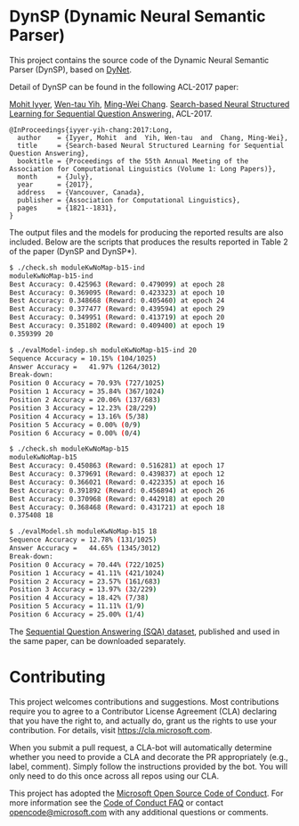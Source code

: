 
# DynSP (Dynamic Neural Semantic Parser)

This project contains the source code of the Dynamic Neural Semantic Parser (DynSP), 
based on [DyNet](https://github.com/clab/dynet). 

Detail of DynSP can be found in the following ACL-2017 paper:

[Mohit Iyyer](https://people.cs.umass.edu/~miyyer/), [Wen-tau Yih](http://scottyih.org), [Ming-Wei Chang](https://ming-wei-chang.github.io/).
[Search-based Neural Structured Learning for Sequential Question Answering.](http://aclweb.org/anthology/P17-1167) ACL-2017.

    @InProceedings{iyyer-yih-chang:2017:Long,
      author    = {Iyyer, Mohit  and  Yih, Wen-tau  and  Chang, Ming-Wei},
      title     = {Search-based Neural Structured Learning for Sequential Question Answering},
      booktitle = {Proceedings of the 55th Annual Meeting of the Association for Computational Linguistics (Volume 1: Long Papers)},
      month     = {July},
      year      = {2017},
      address   = {Vancouver, Canada},
      publisher = {Association for Computational Linguistics},
      pages     = {1821--1831},
    }

The output files and the models for producing the reported results are also included.  Below are the scripts that
produces the results reported in Table 2 of the paper (DynSP and DynSP*).

```bash
$ ./check.sh moduleKwNoMap-b15-ind
moduleKwNoMap-b15-ind
Best Accuracy: 0.425963 (Reward: 0.479099) at epoch 28
Best Accuracy: 0.369095 (Reward: 0.423323) at epoch 10
Best Accuracy: 0.348668 (Reward: 0.405460) at epoch 24
Best Accuracy: 0.377477 (Reward: 0.439594) at epoch 29
Best Accuracy: 0.349951 (Reward: 0.413719) at epoch 20
Best Accuracy: 0.351802 (Reward: 0.409400) at epoch 19
0.359399 20
```

```bash
$ ./evalModel-indep.sh moduleKwNoMap-b15-ind 20
Sequence Accuracy = 10.15% (104/1025)
Answer Accuracy =   41.97% (1264/3012)
Break-down:
Position 0 Accuracy = 70.93% (727/1025)
Position 1 Accuracy = 35.84% (367/1024)
Position 2 Accuracy = 20.06% (137/683)
Position 3 Accuracy = 12.23% (28/229)
Position 4 Accuracy = 13.16% (5/38)
Position 5 Accuracy = 0.00% (0/9)
Position 6 Accuracy = 0.00% (0/4)
```

```bash
$ ./check.sh moduleKwNoMap-b15
moduleKwNoMap-b15
Best Accuracy: 0.450863 (Reward: 0.516281) at epoch 17
Best Accuracy: 0.379691 (Reward: 0.439837) at epoch 12
Best Accuracy: 0.366021 (Reward: 0.422335) at epoch 16
Best Accuracy: 0.391892 (Reward: 0.456894) at epoch 26
Best Accuracy: 0.370968 (Reward: 0.442918) at epoch 20
Best Accuracy: 0.368468 (Reward: 0.431721) at epoch 18
0.375408 18
```

```bash
$ ./evalModel.sh moduleKwNoMap-b15 18
Sequence Accuracy = 12.78% (131/1025)
Answer Accuracy =   44.65% (1345/3012)
Break-down:
Position 0 Accuracy = 70.44% (722/1025)
Position 1 Accuracy = 41.11% (421/1024)
Position 2 Accuracy = 23.57% (161/683)
Position 3 Accuracy = 13.97% (32/229)
Position 4 Accuracy = 18.42% (7/38)
Position 5 Accuracy = 11.11% (1/9)
Position 6 Accuracy = 25.00% (1/4)
```    

The [Sequential Question Answering (SQA) dataset](https://www.microsoft.com/en-us/download/details.aspx?id=54253), 
published and used in the same paper, can be downloaded separately.




# Contributing

This project welcomes contributions and suggestions.  Most contributions require you to agree to a
Contributor License Agreement (CLA) declaring that you have the right to, and actually do, grant us
the rights to use your contribution. For details, visit https://cla.microsoft.com.

When you submit a pull request, a CLA-bot will automatically determine whether you need to provide
a CLA and decorate the PR appropriately (e.g., label, comment). Simply follow the instructions
provided by the bot. You will only need to do this once across all repos using our CLA.

This project has adopted the [Microsoft Open Source Code of Conduct](https://opensource.microsoft.com/codeofconduct/).
For more information see the [Code of Conduct FAQ](https://opensource.microsoft.com/codeofconduct/faq/) or
contact [opencode@microsoft.com](mailto:opencode@microsoft.com) with any additional questions or comments.
